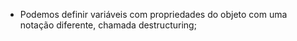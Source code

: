 * Podemos definir variáveis com propriedades do objeto com uma notação diferente, chamada destructuring;